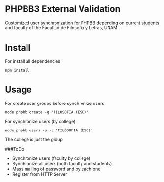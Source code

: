 # PHPBB3 External Validation

Customized user synchronization for PHPBB depending on current students and faculty of the Facultad de Filosofía y Letras, UNAM. 

# Install

For install all dependencies

    npm install

# Usage

For create user groups before synchronize users
  
    node phpbb create -g 'FILOSOFIA (ESC)'

For synchronize users (by college)

    node phpbb users -s -c 'FILOSOFIA (ESC)'

The college is just the group

###ToDo

* Synchronize users (faculty by college)
* Synchronize all users (both faculty and students)
* Mass mailing of password and by each one
* Register from HTTP Server